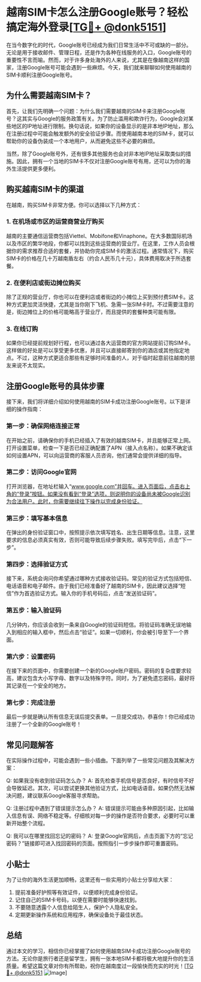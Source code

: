 # 越南SIM卡怎么注册Google账号？轻松搞定海外登录[[TG💪+ @donk5151](https://t.me/s/donk5151)]

在当今数字化的时代，Google账号已经成为我们日常生活中不可或缺的一部分。无论是用于接收邮件、管理日程，还是作为各种在线服务的入口，Google账号的重要性不言而喻。然而，对于许多身处海外的人来说，尤其是在像越南这样的国家，注册Google账号可能会遇到一些麻烦。今天，我们就来聊聊如何使用越南的SIM卡顺利注册Google账号。

## 为什么需要越南SIM卡？

首先，让我们先明确一个问题：为什么我们需要越南的SIM卡来注册Google账号？这其实与Google的服务政策有关。为了防止滥用和欺诈行为，Google会对某些地区的IP地址进行限制。换句话说，如果你的设备显示的是非本地IP地址，那么在注册过程中可能会触发额外的安全验证步骤。而使用越南本地的SIM卡，就可以帮助你的设备伪装成一个本地用户，从而避免这些不必要的麻烦。

当然，除了Google账号外，还有很多其他服务也会对非本地IP地址采取类似的措施。因此，拥有一个当地的SIM卡不仅对注册Google账号有用，还可以为你的海外生活提供更多便利。

## 购买越南SIM卡的渠道

在越南，购买SIM卡非常方便。你可以选择以下几种方式：

### 1. 在机场或市区的运营商营业厅购买

越南的主要通信运营商包括Viettel、Mobifone和Vinaphone。在大多数国际机场以及市区的繁华地段，你都可以找到这些运营商的营业厅。在这里，工作人员会根据你的需求推荐合适的套餐，并协助你完成SIM卡的激活过程。通常情况下，购买SIM卡的价格在几十万越南盾左右（约合人民币几十元），具体费用取决于所选套餐。

### 2. 在便利店或街边摊位购买

除了正规的营业厅，你也可以在便利店或者街边的小摊位上买到预付费SIM卡。这种方式更加灵活快捷，尤其是当你刚下飞机、急需一张SIM卡时。不过需要注意的是，街边摊位上的价格可能略高于营业厅，而且提供的套餐种类可能有限。

### 3. 在线订购

如果你已经提前规划好行程，也可以通过各大运营商的官方网站提前订购SIM卡。这样做的好处是可以享受更多优惠，并且可以直接邮寄到你的酒店或其他指定地点。不过，这种方式更适合那些有足够时间准备的人，对于临时起意前往越南的朋友来说不太现实。

## 注册Google账号的具体步骤

接下来，我们将详细介绍如何使用越南的SIM卡成功注册Google账号。以下是详细的操作指南：

### 第一步：确保网络连接正常

在开始之前，请确保你的手机已经插入了有效的越南SIM卡，并且能够正常上网。打开设置菜单，检查一下是否已经正确配置了APN（接入点名称）。如果不确定该如何设置APN，可以向运营商的客服人员咨询，他们通常会提供详细的指导。

### 第二步：访问Google官网

打开浏览器，在地址栏输入“www.google.com”并回车。进入页面后，点击右上角的“登录”按钮。如果没有看到“登录”选项，则说明你的设备尚未被Google识别为合法用户。此时，你需要继续往下操作以完成身份验证。

### 第三步：填写基本信息

在弹出的身份验证窗口中，按照提示依次填写姓名、出生日期等信息。注意，这里要求的信息必须真实有效，否则可能导致后续步骤失败。填写完毕后，点击“下一步”。

### 第四步：选择验证方式

接下来，系统会询问你希望通过哪种方式接收验证码。常见的验证方式包括短信、电话语音和电子邮件。由于我们已经准备好了越南的SIM卡，因此建议选择“短信”作为首选验证方式。输入你的手机号码后，点击“发送验证码”。

### 第五步：输入验证码

几分钟内，你应该会收到一条来自Google的验证码短信。将验证码准确无误地输入到相应的输入框中，然后点击“验证”。如果一切顺利，你会被引导至下一个界面。

### 第六步：设置密码

在接下来的页面中，你需要创建一个新的Google账户密码。密码的复杂度要求较高，建议包含大小写字母、数字以及特殊字符。同时，为了避免遗忘密码，最好将其记录在一个安全的地方。

### 第七步：完成注册

最后一步就是确认所有信息无误后提交表单。一旦提交成功，恭喜你！你已经成功注册了一个全新的Google账号！

## 常见问题解答

在实际操作过程中，可能会遇到一些小插曲。下面列举了一些常见问题及其解决方案：

Q: 如果我没有收到验证码怎么办？
A: 首先检查手机信号是否良好，有时信号不好会导致延迟。其次，可以尝试更换其他验证方式，比如电话语音。如果仍然无法解决问题，建议联系Google客服寻求帮助。

Q: 注册过程中遇到了错误提示怎么办？
A: 错误提示可能由多种原因引起，比如输入信息有误、网络不稳定等。仔细核对每一步的操作是否符合要求，必要时可以重新开始整个流程。

Q: 我可以在哪里找回忘记的密码？
A: 登录Google官网后，点击页面下方的“忘记密码？”链接即可进入找回密码的页面。按照指引一步步操作即可重置密码。

## 小贴士

为了让你的海外生活更加顺畅，这里还有一些实用的小贴士分享给大家：

1. 提前准备好护照等有效证件，以便顺利完成身份验证。
2. 记住自己的SIM卡号码，以便在需要时能够快速找到。
3. 不要随意透露个人信息给陌生人，保护个人隐私安全。
4. 定期更新操作系统和应用程序，确保设备处于最佳状态。

## 总结

通过本文的学习，相信你已经掌握了如何使用越南SIM卡成功注册Google账号的方法。无论你是旅行者还是留学生，拥有一张本地SIM卡都将极大地提升你的生活质量。希望这篇文章对你有所帮助，祝你在越南度过一段愉快而充实的时光！[[TG💪+ @donk5151](https://t.me/s/donk5151) ![Image](https://i.postimg.cc/rwNCRYN7/Snipaste-2025-04-30-17-27-05.png)]